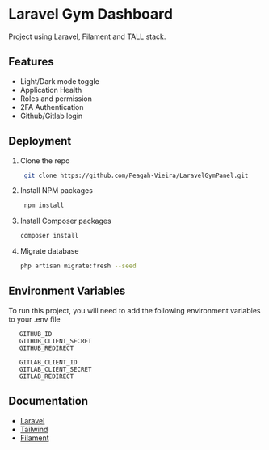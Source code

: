 
# Laravel Gym Dashboard

Project using Laravel, Filament and TALL stack.


## Features

- Light/Dark mode toggle
- Application Health
- Roles and permission
- 2FA Authentication
- Github/Gitlab login


## Deployment

1. Clone the repo
   ```sh
    git clone https://github.com/Peagah-Vieira/LaravelGymPanel.git
   ```
2. Install NPM packages
   ```sh
    npm install
   ```
3. Install Composer packages
    ```sh
    composer install
    ```
4. Migrate database
    ```sh
    php artisan migrate:fresh --seed
    ```

## Environment Variables

To run this project, you will need to add the following environment variables to your .env file

```env
   GITHUB_ID
   GITHUB_CLIENT_SECRET
   GITHUB_REDIRECT
```
```env
   GITLAB_CLIENT_ID
   GITLAB_CLIENT_SECRET
   GITLAB_REDIRECT
```


## Documentation

 - [Laravel](https://laravel.com)
 - [Tailwind](https://tailwindcss.com)
 - [Filament](https://filamentphp.com)

